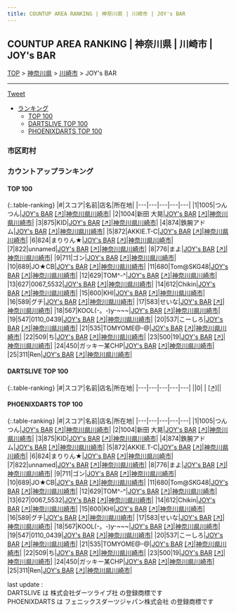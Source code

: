 ```yaml
---
title: COUNTUP AREA RANKING | 神奈川県 | 川崎市 | JOY's BAR
---
```

## COUNTUP AREA RANKING | 神奈川県 | 川崎市 | JOY's BAR

[TOP](/darts/rank/) > [神奈川県](/darts/rank/神奈川県/) > [川崎市](/darts/rank/神奈川県/川崎市/) > JOY's BAR

___

<a href="https://twitter.com/share?ref_src=twsrc%5Etfw" data-text="COUNTUP AREA RANKING | 神奈川県川崎市JOY's BAR" class="twitter-share-button" data-hashtags="DARTSLIVE,PHOENIXDARTS,darts,ダーツ" data-show-count="false">Tweet</a>

* [ランキング](#カウントアップランキング)
    * [TOP 100](#top-100)
    * [DARTSLIVE TOP 100](#dartslive-top-100)
    * [PHOENIXDARTS TOP 100](#phoenixdarts-top-100)

### 市区町村

<ul>

</ul>

### カウントアップランキング

#### TOP 100



{:.table-ranking}
|#|スコア|名前|店名|所在地|
|---|---|---|---|---|
|1|1005|<span class="rank-name-pd">つんつん</span>|<a href="/darts/rank/shops/95293.html">JOY's BAR</a> <a href="https://vs.phoenixdarts.com/jp/shop/shopDetailInfo/s_95293?s_seq=95293">[↗]</a>|<a href="/darts/rank/神奈川県/川崎市">神奈川県川崎市</a>|
|2|1004|<span class="rank-name-pd">新田 大晃</span>|<a href="/darts/rank/shops/95293.html">JOY's BAR</a> <a href="https://vs.phoenixdarts.com/jp/shop/shopDetailInfo/s_95293?s_seq=95293">[↗]</a>|<a href="/darts/rank/神奈川県/川崎市">神奈川県川崎市</a>|
|3|875|<span class="rank-name-pd">KID</span>|<a href="/darts/rank/shops/95293.html">JOY's BAR</a> <a href="https://vs.phoenixdarts.com/jp/shop/shopDetailInfo/s_95293?s_seq=95293">[↗]</a>|<a href="/darts/rank/神奈川県/川崎市">神奈川県川崎市</a>|
|4|874|<span class="rank-name-pd">鉄腕アドム</span>|<a href="/darts/rank/shops/95293.html">JOY's BAR</a> <a href="https://vs.phoenixdarts.com/jp/shop/shopDetailInfo/s_95293?s_seq=95293">[↗]</a>|<a href="/darts/rank/神奈川県/川崎市">神奈川県川崎市</a>|
|5|872|<span class="rank-name-pd">AKKIE.T-C</span>|<a href="/darts/rank/shops/95293.html">JOY's BAR</a> <a href="https://vs.phoenixdarts.com/jp/shop/shopDetailInfo/s_95293?s_seq=95293">[↗]</a>|<a href="/darts/rank/神奈川県/川崎市">神奈川県川崎市</a>|
|6|824|<span class="rank-name-pd">まりりん★</span>|<a href="/darts/rank/shops/95293.html">JOY's BAR</a> <a href="https://vs.phoenixdarts.com/jp/shop/shopDetailInfo/s_95293?s_seq=95293">[↗]</a>|<a href="/darts/rank/神奈川県/川崎市">神奈川県川崎市</a>|
|7|822|<span class="rank-name-pd">unnamed</span>|<a href="/darts/rank/shops/95293.html">JOY's BAR</a> <a href="https://vs.phoenixdarts.com/jp/shop/shopDetailInfo/s_95293?s_seq=95293">[↗]</a>|<a href="/darts/rank/神奈川県/川崎市">神奈川県川崎市</a>|
|8|776|<span class="rank-name-pd">まよ</span>|<a href="/darts/rank/shops/95293.html">JOY's BAR</a> <a href="https://vs.phoenixdarts.com/jp/shop/shopDetailInfo/s_95293?s_seq=95293">[↗]</a>|<a href="/darts/rank/神奈川県/川崎市">神奈川県川崎市</a>|
|9|711|<span class="rank-name-pd">ゴン</span>|<a href="/darts/rank/shops/95293.html">JOY's BAR</a> <a href="https://vs.phoenixdarts.com/jp/shop/shopDetailInfo/s_95293?s_seq=95293">[↗]</a>|<a href="/darts/rank/神奈川県/川崎市">神奈川県川崎市</a>|
|10|689|<span class="rank-name-pd">JO★CB</span>|<a href="/darts/rank/shops/95293.html">JOY's BAR</a> <a href="https://vs.phoenixdarts.com/jp/shop/shopDetailInfo/s_95293?s_seq=95293">[↗]</a>|<a href="/darts/rank/神奈川県/川崎市">神奈川県川崎市</a>|
|11|680|<span class="rank-name-pd">Tom@SKG48</span>|<a href="/darts/rank/shops/95293.html">JOY's BAR</a> <a href="https://vs.phoenixdarts.com/jp/shop/shopDetailInfo/s_95293?s_seq=95293">[↗]</a>|<a href="/darts/rank/神奈川県/川崎市">神奈川県川崎市</a>|
|12|629|<span class="rank-name-pd">TOM^-^</span>|<a href="/darts/rank/shops/95293.html">JOY's BAR</a> <a href="https://vs.phoenixdarts.com/jp/shop/shopDetailInfo/s_95293?s_seq=95293">[↗]</a>|<a href="/darts/rank/神奈川県/川崎市">神奈川県川崎市</a>|
|13|627|<span class="rank-name-pd">0067_5532</span>|<a href="/darts/rank/shops/95293.html">JOY's BAR</a> <a href="https://vs.phoenixdarts.com/jp/shop/shopDetailInfo/s_95293?s_seq=95293">[↗]</a>|<a href="/darts/rank/神奈川県/川崎市">神奈川県川崎市</a>|
|14|612|<span class="rank-name-pd">Chikin</span>|<a href="/darts/rank/shops/95293.html">JOY's BAR</a> <a href="https://vs.phoenixdarts.com/jp/shop/shopDetailInfo/s_95293?s_seq=95293">[↗]</a>|<a href="/darts/rank/神奈川県/川崎市">神奈川県川崎市</a>|
|15|600|<span class="rank-name-pd">KHI</span>|<a href="/darts/rank/shops/95293.html">JOY's BAR</a> <a href="https://vs.phoenixdarts.com/jp/shop/shopDetailInfo/s_95293?s_seq=95293">[↗]</a>|<a href="/darts/rank/神奈川県/川崎市">神奈川県川崎市</a>|
|16|589|<span class="rank-name-pd">グチ</span>|<a href="/darts/rank/shops/95293.html">JOY's BAR</a> <a href="https://vs.phoenixdarts.com/jp/shop/shopDetailInfo/s_95293?s_seq=95293">[↗]</a>|<a href="/darts/rank/神奈川県/川崎市">神奈川県川崎市</a>|
|17|583|<span class="rank-name-pd">せいな</span>|<a href="/darts/rank/shops/95293.html">JOY's BAR</a> <a href="https://vs.phoenixdarts.com/jp/shop/shopDetailInfo/s_95293?s_seq=95293">[↗]</a>|<a href="/darts/rank/神奈川県/川崎市">神奈川県川崎市</a>|
|18|567|<span class="rank-name-pd">KOOL(-。-)y-~~~</span>|<a href="/darts/rank/shops/95293.html">JOY's BAR</a> <a href="https://vs.phoenixdarts.com/jp/shop/shopDetailInfo/s_95293?s_seq=95293">[↗]</a>|<a href="/darts/rank/神奈川県/川崎市">神奈川県川崎市</a>|
|19|547|<span class="rank-name-pd">0110_0439</span>|<a href="/darts/rank/shops/95293.html">JOY's BAR</a> <a href="https://vs.phoenixdarts.com/jp/shop/shopDetailInfo/s_95293?s_seq=95293">[↗]</a>|<a href="/darts/rank/神奈川県/川崎市">神奈川県川崎市</a>|
|20|537|<span class="rank-name-pd">こーしろ</span>|<a href="/darts/rank/shops/95293.html">JOY's BAR</a> <a href="https://vs.phoenixdarts.com/jp/shop/shopDetailInfo/s_95293?s_seq=95293">[↗]</a>|<a href="/darts/rank/神奈川県/川崎市">神奈川県川崎市</a>|
|21|535|<span class="rank-name-pd">TOMYOME@-@</span>|<a href="/darts/rank/shops/95293.html">JOY's BAR</a> <a href="https://vs.phoenixdarts.com/jp/shop/shopDetailInfo/s_95293?s_seq=95293">[↗]</a>|<a href="/darts/rank/神奈川県/川崎市">神奈川県川崎市</a>|
|22|509|<span class="rank-name-pd">ち</span>|<a href="/darts/rank/shops/95293.html">JOY's BAR</a> <a href="https://vs.phoenixdarts.com/jp/shop/shopDetailInfo/s_95293?s_seq=95293">[↗]</a>|<a href="/darts/rank/神奈川県/川崎市">神奈川県川崎市</a>|
|23|500|<span class="rank-name-pd">19</span>|<a href="/darts/rank/shops/95293.html">JOY's BAR</a> <a href="https://vs.phoenixdarts.com/jp/shop/shopDetailInfo/s_95293?s_seq=95293">[↗]</a>|<a href="/darts/rank/神奈川県/川崎市">神奈川県川崎市</a>|
|24|450|<span class="rank-name-pd">ガッキー某CHP</span>|<a href="/darts/rank/shops/95293.html">JOY's BAR</a> <a href="https://vs.phoenixdarts.com/jp/shop/shopDetailInfo/s_95293?s_seq=95293">[↗]</a>|<a href="/darts/rank/神奈川県/川崎市">神奈川県川崎市</a>|
|25|311|<span class="rank-name-pd">Ren</span>|<a href="/darts/rank/shops/95293.html">JOY's BAR</a> <a href="https://vs.phoenixdarts.com/jp/shop/shopDetailInfo/s_95293?s_seq=95293">[↗]</a>|<a href="/darts/rank/神奈川県/川崎市">神奈川県川崎市</a>|


#### DARTSLIVE TOP 100



{:.table-ranking}
|#|スコア|名前|店名|所在地|
|---|---|---|---|---|
||0|<span class="rank-name-dl"> </span>|<a href="/darts/rank/shops/.html"></a> <a href="">[↗]</a>|<a href="/darts/rank//"></a>|


#### PHOENIXDARTS TOP 100



{:.table-ranking}
|#|スコア|名前|店名|所在地|
|---|---|---|---|---|
|1|1005|<span class="rank-name-pd">つんつん</span>|<a href="/darts/rank/shops/95293.html">JOY's BAR</a> <a href="https://vs.phoenixdarts.com/jp/shop/shopDetailInfo/s_95293?s_seq=95293">[↗]</a>|<a href="/darts/rank/神奈川県/川崎市">神奈川県川崎市</a>|
|2|1004|<span class="rank-name-pd">新田 大晃</span>|<a href="/darts/rank/shops/95293.html">JOY's BAR</a> <a href="https://vs.phoenixdarts.com/jp/shop/shopDetailInfo/s_95293?s_seq=95293">[↗]</a>|<a href="/darts/rank/神奈川県/川崎市">神奈川県川崎市</a>|
|3|875|<span class="rank-name-pd">KID</span>|<a href="/darts/rank/shops/95293.html">JOY's BAR</a> <a href="https://vs.phoenixdarts.com/jp/shop/shopDetailInfo/s_95293?s_seq=95293">[↗]</a>|<a href="/darts/rank/神奈川県/川崎市">神奈川県川崎市</a>|
|4|874|<span class="rank-name-pd">鉄腕アドム</span>|<a href="/darts/rank/shops/95293.html">JOY's BAR</a> <a href="https://vs.phoenixdarts.com/jp/shop/shopDetailInfo/s_95293?s_seq=95293">[↗]</a>|<a href="/darts/rank/神奈川県/川崎市">神奈川県川崎市</a>|
|5|872|<span class="rank-name-pd">AKKIE.T-C</span>|<a href="/darts/rank/shops/95293.html">JOY's BAR</a> <a href="https://vs.phoenixdarts.com/jp/shop/shopDetailInfo/s_95293?s_seq=95293">[↗]</a>|<a href="/darts/rank/神奈川県/川崎市">神奈川県川崎市</a>|
|6|824|<span class="rank-name-pd">まりりん★</span>|<a href="/darts/rank/shops/95293.html">JOY's BAR</a> <a href="https://vs.phoenixdarts.com/jp/shop/shopDetailInfo/s_95293?s_seq=95293">[↗]</a>|<a href="/darts/rank/神奈川県/川崎市">神奈川県川崎市</a>|
|7|822|<span class="rank-name-pd">unnamed</span>|<a href="/darts/rank/shops/95293.html">JOY's BAR</a> <a href="https://vs.phoenixdarts.com/jp/shop/shopDetailInfo/s_95293?s_seq=95293">[↗]</a>|<a href="/darts/rank/神奈川県/川崎市">神奈川県川崎市</a>|
|8|776|<span class="rank-name-pd">まよ</span>|<a href="/darts/rank/shops/95293.html">JOY's BAR</a> <a href="https://vs.phoenixdarts.com/jp/shop/shopDetailInfo/s_95293?s_seq=95293">[↗]</a>|<a href="/darts/rank/神奈川県/川崎市">神奈川県川崎市</a>|
|9|711|<span class="rank-name-pd">ゴン</span>|<a href="/darts/rank/shops/95293.html">JOY's BAR</a> <a href="https://vs.phoenixdarts.com/jp/shop/shopDetailInfo/s_95293?s_seq=95293">[↗]</a>|<a href="/darts/rank/神奈川県/川崎市">神奈川県川崎市</a>|
|10|689|<span class="rank-name-pd">JO★CB</span>|<a href="/darts/rank/shops/95293.html">JOY's BAR</a> <a href="https://vs.phoenixdarts.com/jp/shop/shopDetailInfo/s_95293?s_seq=95293">[↗]</a>|<a href="/darts/rank/神奈川県/川崎市">神奈川県川崎市</a>|
|11|680|<span class="rank-name-pd">Tom@SKG48</span>|<a href="/darts/rank/shops/95293.html">JOY's BAR</a> <a href="https://vs.phoenixdarts.com/jp/shop/shopDetailInfo/s_95293?s_seq=95293">[↗]</a>|<a href="/darts/rank/神奈川県/川崎市">神奈川県川崎市</a>|
|12|629|<span class="rank-name-pd">TOM^-^</span>|<a href="/darts/rank/shops/95293.html">JOY's BAR</a> <a href="https://vs.phoenixdarts.com/jp/shop/shopDetailInfo/s_95293?s_seq=95293">[↗]</a>|<a href="/darts/rank/神奈川県/川崎市">神奈川県川崎市</a>|
|13|627|<span class="rank-name-pd">0067_5532</span>|<a href="/darts/rank/shops/95293.html">JOY's BAR</a> <a href="https://vs.phoenixdarts.com/jp/shop/shopDetailInfo/s_95293?s_seq=95293">[↗]</a>|<a href="/darts/rank/神奈川県/川崎市">神奈川県川崎市</a>|
|14|612|<span class="rank-name-pd">Chikin</span>|<a href="/darts/rank/shops/95293.html">JOY's BAR</a> <a href="https://vs.phoenixdarts.com/jp/shop/shopDetailInfo/s_95293?s_seq=95293">[↗]</a>|<a href="/darts/rank/神奈川県/川崎市">神奈川県川崎市</a>|
|15|600|<span class="rank-name-pd">KHI</span>|<a href="/darts/rank/shops/95293.html">JOY's BAR</a> <a href="https://vs.phoenixdarts.com/jp/shop/shopDetailInfo/s_95293?s_seq=95293">[↗]</a>|<a href="/darts/rank/神奈川県/川崎市">神奈川県川崎市</a>|
|16|589|<span class="rank-name-pd">グチ</span>|<a href="/darts/rank/shops/95293.html">JOY's BAR</a> <a href="https://vs.phoenixdarts.com/jp/shop/shopDetailInfo/s_95293?s_seq=95293">[↗]</a>|<a href="/darts/rank/神奈川県/川崎市">神奈川県川崎市</a>|
|17|583|<span class="rank-name-pd">せいな</span>|<a href="/darts/rank/shops/95293.html">JOY's BAR</a> <a href="https://vs.phoenixdarts.com/jp/shop/shopDetailInfo/s_95293?s_seq=95293">[↗]</a>|<a href="/darts/rank/神奈川県/川崎市">神奈川県川崎市</a>|
|18|567|<span class="rank-name-pd">KOOL(-。-)y-~~~</span>|<a href="/darts/rank/shops/95293.html">JOY's BAR</a> <a href="https://vs.phoenixdarts.com/jp/shop/shopDetailInfo/s_95293?s_seq=95293">[↗]</a>|<a href="/darts/rank/神奈川県/川崎市">神奈川県川崎市</a>|
|19|547|<span class="rank-name-pd">0110_0439</span>|<a href="/darts/rank/shops/95293.html">JOY's BAR</a> <a href="https://vs.phoenixdarts.com/jp/shop/shopDetailInfo/s_95293?s_seq=95293">[↗]</a>|<a href="/darts/rank/神奈川県/川崎市">神奈川県川崎市</a>|
|20|537|<span class="rank-name-pd">こーしろ</span>|<a href="/darts/rank/shops/95293.html">JOY's BAR</a> <a href="https://vs.phoenixdarts.com/jp/shop/shopDetailInfo/s_95293?s_seq=95293">[↗]</a>|<a href="/darts/rank/神奈川県/川崎市">神奈川県川崎市</a>|
|21|535|<span class="rank-name-pd">TOMYOME@-@</span>|<a href="/darts/rank/shops/95293.html">JOY's BAR</a> <a href="https://vs.phoenixdarts.com/jp/shop/shopDetailInfo/s_95293?s_seq=95293">[↗]</a>|<a href="/darts/rank/神奈川県/川崎市">神奈川県川崎市</a>|
|22|509|<span class="rank-name-pd">ち</span>|<a href="/darts/rank/shops/95293.html">JOY's BAR</a> <a href="https://vs.phoenixdarts.com/jp/shop/shopDetailInfo/s_95293?s_seq=95293">[↗]</a>|<a href="/darts/rank/神奈川県/川崎市">神奈川県川崎市</a>|
|23|500|<span class="rank-name-pd">19</span>|<a href="/darts/rank/shops/95293.html">JOY's BAR</a> <a href="https://vs.phoenixdarts.com/jp/shop/shopDetailInfo/s_95293?s_seq=95293">[↗]</a>|<a href="/darts/rank/神奈川県/川崎市">神奈川県川崎市</a>|
|24|450|<span class="rank-name-pd">ガッキー某CHP</span>|<a href="/darts/rank/shops/95293.html">JOY's BAR</a> <a href="https://vs.phoenixdarts.com/jp/shop/shopDetailInfo/s_95293?s_seq=95293">[↗]</a>|<a href="/darts/rank/神奈川県/川崎市">神奈川県川崎市</a>|
|25|311|<span class="rank-name-pd">Ren</span>|<a href="/darts/rank/shops/95293.html">JOY's BAR</a> <a href="https://vs.phoenixdarts.com/jp/shop/shopDetailInfo/s_95293?s_seq=95293">[↗]</a>|<a href="/darts/rank/神奈川県/川崎市">神奈川県川崎市</a>|


<div class="footer border-top border-gray-light mt-5 pt-3 text-right text-gray">
    last update : <span style="font-weight: italic" id="foot_last_modified"></span><br />
    DARTSLIVE は 株式会社ダーツライブ社 の登録商標です<br />
    PHOENIXDARTS は フェニックスダーツジャパン株式会社 の登録商標です<br />
</div>

<script src="https://cdnjs.cloudflare.com/ajax/libs/jquery.tablesorter/2.31.3/js/jquery.tablesorter.min.js" integrity="sha512-qzgd5cYSZcosqpzpn7zF2ZId8f/8CHmFKZ8j7mU4OUXTNRd5g+ZHBPsgKEwoqxCtdQvExE5LprwwPAgoicguNg==" crossorigin="anonymous" referrerpolicy="no-referrer"></script>
<link rel="stylesheet" href="https://cdnjs.cloudflare.com/ajax/libs/jquery.tablesorter/2.31.3/css/theme.default.min.css" integrity="sha512-wghhOJkjQX0Lh3NSWvNKeZ0ZpNn+SPVXX1Qyc9OCaogADktxrBiBdKGDoqVUOyhStvMBmJQ8ZdMHiR3wuEq8+w==" crossorigin="anonymous" referrerpolicy="no-referrer" />
<script>
$(function() {
    $(".table-ranking").tablesorter({sortList:[[0, 0]]});
    $("#foot_last_modified").text(formatDate(new Date(document.lastModified), 'yyyy-MM-dd HH:mm:ss'));
});
</script>

<script async src="https://platform.twitter.com/widgets.js" charset="utf-8"></script>